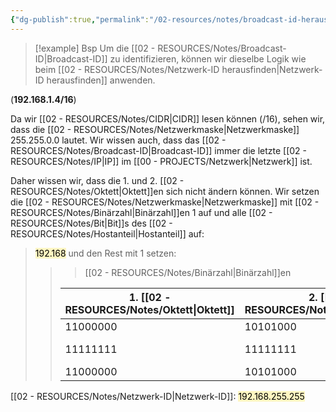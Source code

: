 ```yaml
---
{"dg-publish":true,"permalink":"/02-resources/notes/broadcast-id-herausfinden/","tags":["netzwerk/ip/ipv4"],"noteIcon":""}
---
```


>[!example] Bsp
>Um die [[02 - RESOURCES/Notes/Broadcast-ID\|Broadcast-ID]] zu identifizieren, können wir  dieselbe Logik wie beim [[02 - RESOURCES/Notes/Netzwerk-ID herausfinden\|Netzwerk-ID herausfinden]] anwenden.
>
(**192.168.1.4/16**)
>
Da wir [[02 - RESOURCES/Notes/CIDR\|CIDR]] lesen können (/16),  sehen wir, dass die [[02 - RESOURCES/Notes/Netzwerkmaske\|Netzwerkmaske]] 255.255.0.0 lautet. 
Wir wissen auch, dass das [[02 - RESOURCES/Notes/Broadcast-ID\|Broadcast-ID]] immer die letzte [[02 - RESOURCES/Notes/IP\|IP]] im [[00 - PROJECTS/Netzwerk\|Netzwerk]] ist.
>
Daher wissen wir, dass die 1. und 2. [[02 - RESOURCES/Notes/Oktett\|Oktett]]en sich nicht ändern können. Wir setzen die [[02 - RESOURCES/Notes/Netzwerkmaske\|Netzwerkmaske]] mit [[02 - RESOURCES/Notes/Binärzahl\|Binärzahl]]en 1 auf und alle [[02 - RESOURCES/Notes/Bit\|Bit]]s des [[02 - RESOURCES/Notes/Hostanteil\|Hostanteil]] auf: 
><mark style="background: #FFF3A3A6;">192.168</mark>
und den Rest mit 1 setzen:
>>> [[02 - RESOURCES/Notes/Binärzahl\|Binärzahl]]en
>> 
>>| 1. [[02 - RESOURCES/Notes/Oktett\|Oktett]]    | 2. [[02 - RESOURCES/Notes/Oktett\|Oktett]]    | 3. [[02 - RESOURCES/Notes/Oktett\|Oktett]] | 4. [[02 - RESOURCES/Notes/Oktett\|Oktett]] | Inhalt |
>>| --- | --- |---| --- | ---|
>>|  11000000   |  10101000  |  00000000 |  00000000   | [[02 - RESOURCES/Notes/IP\|IP]] |
>>|  11111111   |  11111111  |  <mark style="background: #FF5582A6;">00000000</mark> |  <mark style="background: #FF5582A6;">00000000</mark>   | [[02 - RESOURCES/Notes/Netzwerkmaske\|Netzwerkmaske]] |
>>|  11000000   |  10101000  |  <mark style="background: #FF5582A6;">11111111</mark> |  <mark style="background: #FF5582A6;">11111111</mark>   | **[[02 - RESOURCES/Notes/IP\|IP]] unveränderbar** |
>
 [[02 - RESOURCES/Notes/Netzwerk-ID\|Netzwerk-ID]]: <mark style="background: #FFF3A3A6;">192.168.255.255</mark>